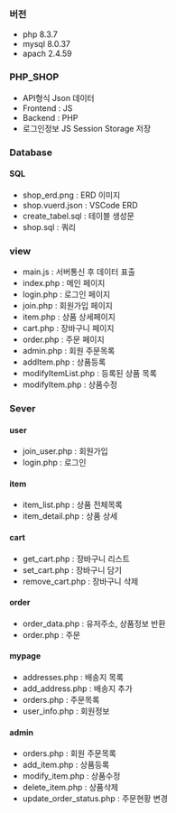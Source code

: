### 버전
- php 8.3.7
- mysql 8.0.37
- apach 2.4.59

### PHP_SHOP
- API형식 Json 데이터
- Frontend : JS
- Backend : PHP
- 로그인정보 JS Session Storage 저장


### Database
#### SQL
- shop_erd.png : ERD 이미지
- shop.vuerd.json : VSCode ERD
- create_tabel.sql : 테이블 생성문
- shop.sql : 쿼리


### view
- main.js : 서버통신 후 데이터 표출
- index.php : 메인 페이지
- login.php : 로그인 페이지
- join.php : 회원가입 페이지
- item.php : 상품 상세페이지
- cart.php : 장바구니 페이지
- order.php : 주문 페이지
- admin.php : 회원 주문목록
- addItem.php : 상품등록
- modifyItemList.php : 등록된 상품 목록
- modifyItem.php : 상품수정


### Sever
#### user
- join_user.php : 회원가입
- login.php : 로그인

#### item
- item_list.php : 상품 전체목록
- item_detail.php : 상품 상세

#### cart
- get_cart.php : 장바구니 리스트
- set_cart.php : 장바구니 담기
- remove_cart.php : 장바구니 삭제

#### order
- order_data.php : 유저주소, 상품정보 반환
- order.php : 주문

#### mypage
- addresses.php : 배송지 목록
- add_address.php : 배송지 추가
- orders.php : 주문목록
- user_info.php : 회원정보

#### admin
- orders.php : 회원 주문목록
- add_item.php : 상품등록
- modify_item.php : 상품수정
- delete_item.php : 상품삭제
- update_order_status.php : 주문현황 변경